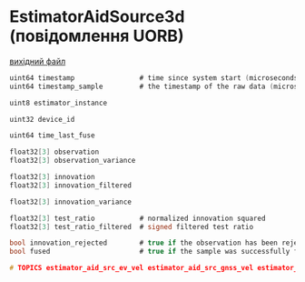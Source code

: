 # EstimatorAidSource3d (повідомлення UORB)



[вихідний файл](https://github.com/PX4/PX4-Autopilot/blob/release/1.15/msg/EstimatorAidSource3d.msg)

```c
uint64 timestamp                # time since system start (microseconds)
uint64 timestamp_sample         # the timestamp of the raw data (microseconds)

uint8 estimator_instance

uint32 device_id

uint64 time_last_fuse

float32[3] observation
float32[3] observation_variance

float32[3] innovation
float32[3] innovation_filtered

float32[3] innovation_variance

float32[3] test_ratio           # normalized innovation squared
float32[3] test_ratio_filtered  # signed filtered test ratio

bool innovation_rejected        # true if the observation has been rejected
bool fused                      # true if the sample was successfully fused

# TOPICS estimator_aid_src_ev_vel estimator_aid_src_gnss_vel estimator_aid_src_gravity estimator_aid_src_mag

```
